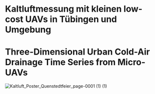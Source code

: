 # Kaltluftmessung mit kleinen low-cost UAVs in Tübingen und Umgebung

# Three-Dimensional Urban Cold-Air Drainage Time Series from Micro-UAVs
![Kaltluft_Poster_Quenstedtfeier_page-0001 (1) (1)](https://github.com/user-attachments/assets/0f56ba2a-5d64-4778-8af6-055fe2a74fc0)
